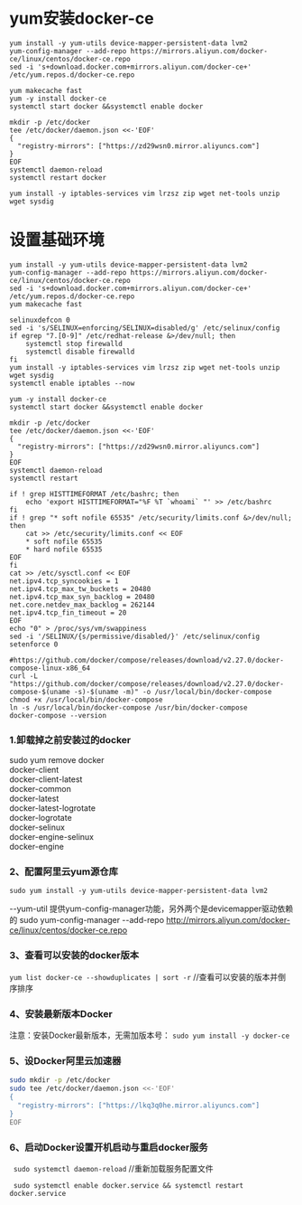 # yum安装docker-ce

```shell
yum install -y yum-utils device-mapper-persistent-data lvm2
yum-config-manager --add-repo https://mirrors.aliyun.com/docker-ce/linux/centos/docker-ce.repo
sed -i 's+download.docker.com+mirrors.aliyun.com/docker-ce+' /etc/yum.repos.d/docker-ce.repo

yum makecache fast
yum -y install docker-ce
systemctl start docker &&systemctl enable docker

mkdir -p /etc/docker
tee /etc/docker/daemon.json <<-'EOF'
{
  "registry-mirrors": ["https://zd29wsn0.mirror.aliyuncs.com"]
}
EOF
systemctl daemon-reload
systemctl restart docker

yum install -y iptables-services vim lrzsz zip wget net-tools unzip wget sysdig
```



# 设置基础环境

```shell
yum install -y yum-utils device-mapper-persistent-data lvm2
yum-config-manager --add-repo https://mirrors.aliyun.com/docker-ce/linux/centos/docker-ce.repo
sed -i 's+download.docker.com+mirrors.aliyun.com/docker-ce+' /etc/yum.repos.d/docker-ce.repo
yum makecache fast

selinuxdefcon 0
sed -i 's/SELINUX=enforcing/SELINUX=disabled/g' /etc/selinux/config
if egrep "7.[0-9]" /etc/redhat-release &>/dev/null; then
    systemctl stop firewalld
    systemctl disable firewalld
fi
yum install -y iptables-services vim lrzsz zip wget net-tools unzip wget sysdig
systemctl enable iptables --now

yum -y install docker-ce
systemctl start docker &&systemctl enable docker

mkdir -p /etc/docker
tee /etc/docker/daemon.json <<-'EOF'
{
  "registry-mirrors": ["https://zd29wsn0.mirror.aliyuncs.com"]
}
EOF
systemctl daemon-reload
systemctl restart 

if ! grep HISTTIMEFORMAT /etc/bashrc; then
    echo 'export HISTTIMEFORMAT="%F %T `whoami` "' >> /etc/bashrc
fi
if ! grep "* soft nofile 65535" /etc/security/limits.conf &>/dev/null; then
    cat >> /etc/security/limits.conf << EOF
    * soft nofile 65535
    * hard nofile 65535
EOF
fi
cat >> /etc/sysctl.conf << EOF
net.ipv4.tcp_syncookies = 1
net.ipv4.tcp_max_tw_buckets = 20480
net.ipv4.tcp_max_syn_backlog = 20480
net.core.netdev_max_backlog = 262144
net.ipv4.tcp_fin_timeout = 20
EOF
echo "0" > /proc/sys/vm/swappiness
sed -i '/SELINUX/{s/permissive/disabled/}' /etc/selinux/config
setenforce 0

#https://github.com/docker/compose/releases/download/v2.27.0/docker-compose-linux-x86_64
curl -L "https://github.com/docker/compose/releases/download/v2.27.0/docker-compose-$(uname -s)-$(uname -m)" -o /usr/local/bin/docker-compose
chmod +x /usr/local/bin/docker-compose
ln -s /usr/local/bin/docker-compose /usr/bin/docker-compose
docker-compose --version
```



### 1.卸载掉之前安装过的docker

sudo yum remove docker \
                  docker-client \
                  docker-client-latest \
                  docker-common \
                  docker-latest \
                  docker-latest-logrotate \
                  docker-logrotate \
                  docker-selinux \
                  docker-engine-selinux \
                  docker-engine

### 2、配置阿里云yum源仓库

`sudo yum install -y yum-utils device-mapper-persistent-data lvm2`  

  --yum-util 提供yum-config-manager功能，另外两个是devicemapper驱动依赖的
sudo yum-config-manager --add-repo http://mirrors.aliyun.com/docker-ce/linux/centos/docker-ce.repo

###  3、查看可以安装的docker版本

 `yum list docker-ce --showduplicates | sort -r` //查看可以安装的版本并倒序排序

###  4、安装最新版本Docker

   注意：安装Docker最新版本，无需加版本号：
 `sudo yum install -y docker-ce`

###  5、设Docker阿里云加速器

```bash
sudo mkdir -p /etc/docker
sudo tee /etc/docker/daemon.json <<-'EOF'
{
  "registry-mirrors": ["https://lkq3q0he.mirror.aliyuncs.com"]
}
EOF
```

### 6、启动Docker设置开机启动与重启docker服务

` sudo systemctl daemon-reload` //重新加载服务配置文件

` sudo systemctl enable docker.service && systemctl restart docker.service`  